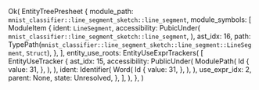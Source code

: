 Ok(
    EntityTreePresheet {
        module_path: `mnist_classifier::line_segment_sketch::line_segment`,
        module_symbols: [
            ModuleItem {
                ident: `LineSegment`,
                accessibility: PubicUnder(
                    `mnist_classifier::line_segment_sketch::line_segment`,
                ),
                ast_idx: 16,
                path: TypePath(`mnist_classifier::line_segment_sketch::line_segment::LineSegment`, `Struct`),
            },
        ],
        entity_use_roots: EntityUseExprTrackers(
            [
                EntityUseTracker {
                    ast_idx: 15,
                    accessibility: PublicUnder(
                        ModulePath(
                            Id {
                                value: 31,
                            },
                        ),
                    ),
                    ident: Identifier(
                        Word(
                            Id {
                                value: 31,
                            },
                        ),
                    ),
                    use_expr_idx: 2,
                    parent: None,
                    state: Unresolved,
                },
            ],
        ),
    },
)